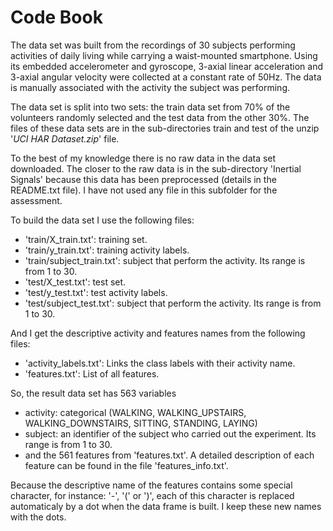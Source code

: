 
# Code Book

The data set was built from the recordings of 30 subjects performing activities of daily living while carrying a waist-mounted smartphone. Using its embedded accelerometer and gyroscope, 3-axial linear acceleration and 3-axial angular velocity were collected at a constant rate of 50Hz. The data is manually associated with the activity the subject was performing.

The data set is split into two sets: the train data set from 70% of the volunteers randomly selected and the test data from the other 30%. The files of these data sets are in the sub-directories train and test of the unzip '*UCI HAR Dataset.zip*' file.

To the best of my knowledge there is no raw data in the data set downloaded. The closer to the raw data is in the sub-directory 'Inertial Signals' because this data has been preprocessed (details in the README.txt file). I have not used any file in this subfolder for the assessment.

To build the data set I use the following files:

* 'train/X_train.txt': training set.
* 'train/y_train.txt': training activity labels.
* 'train/subject_train.txt': subject that perform the activity. Its range is from 1 to 30.
* 'test/X_test.txt': test set.
* 'test/y_test.txt': test activity labels.
* 'test/subject_test.txt': subject that perform the activity. Its range is from 1 to 30. 

And I get the descriptive activity and features names from the following files:

* 'activity_labels.txt': Links the class labels with their activity name.
* 'features.txt': List of all features.

So, the result data set has 563 variables

* activity: categorical (WALKING, WALKING_UPSTAIRS, WALKING_DOWNSTAIRS, SITTING, STANDING, LAYING)
* subject: an identifier of the subject who carried out the experiment. Its range is from 1 to 30. 
* and the 561 features from 'features.txt'. A detailed description of each feature can be found in the file 'features_info.txt'.

Because the descriptive name of the features contains some special character, for instance: '-', '(' or ')', each of this character is replaced automaticaly by a dot when the data frame is built. I keep these new names with the dots.

